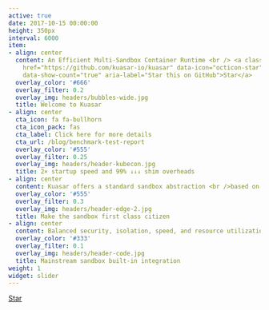 ```yaml
---
active: true
date: 2017-10-15 00:00:00
height: 350px
interval: 6000
item:
- align: center
  content: An Efficient Multi-Sandbox Container Runtime <br /> <a class="github-button"
    href="https://github.com/kuasar-io/kuasar" data-icon="octicon-star" data-size="large"
    data-show-count="true" aria-label="Star this on GitHub">Star</a>
  overlay_color: '#666'
  overlay_filter: 0.2
  overlay_img: headers/bubbles-wide.jpg
  title: Welcome to Kuasar
- align: center
  cta_icon: fa fa-bullhorn
  cta_icon_pack: fas
  cta_label: Click here for more details
  cta_url: /blog/benchmark-test-report
  overlay_color: '#555'
  overlay_filter: 0.25
  overlay_img: headers/header-kubecon.jpg
  title: 2× startup speed and 99% ↓↓↓ shim overheads
- align: center
  content: Kuasar offers a standard sandbox abstraction <br />based on the sandbox API
  overlay_color: '#555'
  overlay_filter: 0.3
  overlay_img: headers/header-edge-2.jpg
  title: Make the sandbox first class citizen
- align: center
  content: Balanced security, isolation, speed, and resource utilization
  overlay_color: '#333'
  overlay_filter: 0.1
  overlay_img: headers/header-code.jpg
  title: Mainstream sandbox built-in integration
weight: 1
widget: slider
---
```

<div class="mt-3">
  <a class="github-button" href="https://github.com/kuasar-io/kuasar" data-icon="octicon-star" data-size="large" data-show-count="true" aria-label="Star this on GitHub">Star</a>
</div>
<script async defer src="https://buttons.github.io/buttons.js"></script>
